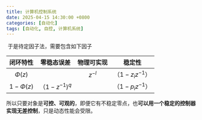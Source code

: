 ```yaml
---
title: 计算机控制系统
date: 2025-04-15 14:30:00 +0800
categories: [自动化]
tags: [自动化, 自控, 计算机系统]
---
```


​	于是待定因子法，需要包含如下因子

|  闭环特性   | 零稳态误差      | 物理可实现 |      稳定性       |
| :---------: | --------------- | :--------: | :---------------: |
|  $\Phi(z)$  |                 |  $z^{-l}$  | $（1-z_iz^{-1}）$ |
| $1-\Phi(z)$ | $（1-z^{-1})^q$ |            | $（1-p_iz^{-1}）$ |

所以只要对象是**可控、可观的**，即便它有不稳定零点，也**可以用一个稳定的控制器实现无差控制**，只是动态性能会受限。

